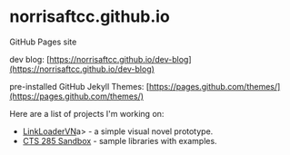 # norrisaftcc.github.io
GitHub Pages site

dev blog: [https://norrisaftcc.github.io/dev-blog](https://norrisaftcc.github.io/dev-blog)

pre-installed GitHub Jekyll Themes: [https://pages.github.com/themes/](https://pages.github.com/themes/)


Here are a list of projects I'm working on:
<ul>
	<li><a href="https://github.com/norrisaftcc/linkloadervn">LinkLoaderVN</a>a> - a simple visual novel prototype.</li>
	<li><a href="https://github.com/norrisaftcc/CTS285_FA22_Sandbox">CTS 285 Sandbox</a> - sample libraries with examples.</li>
</ul>

